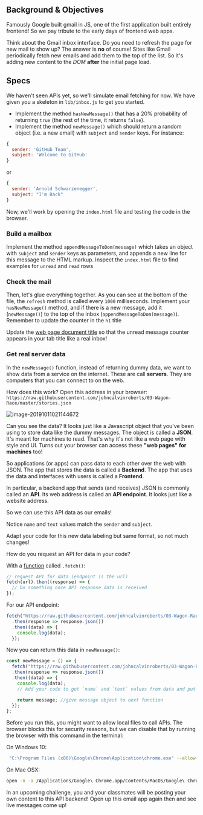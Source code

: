 ## Background & Objectives

Famously Google built gmail in JS, one of the first application built entirely frontend! So we pay tribute to the early days of frontend web apps.

Think about the Gmail inbox interface. Do you need to refresh the page for new mail to show up? The answer is **no** of course! Sites like Gmail periodically fetch new emails and add them to the top of the list. So it's adding new content to the _DOM_ **after** the initial page load.

## Specs

We haven't seen APIs yet, so we'll simulate email fetching for now. We have given you a skeleton in `lib/inbox.js` to get you started.

- Implement the method `hasNewMessage()` that has a 20% probability of returning `true` (the rest of the time, it returns `false`).
- Implement the method `newMessage()` which should return a random object (i.e. a new email) with `subject` and `sender` keys. For instance:

```js
{
  sender: 'GitHub Team',
  subject: 'Welcome to GitHub'
}
```

or

```js
{
  sender: 'Arnold Schwarzenegger',
  subject: "I'm Back"
}
```


Now, we'll work by opening the `index.html` file and testing the code in the browser.



### Build a mailbox

Implement the method `appendMessageToDom(message)` which takes an object with `subject` and `sender` keys as parameters, and appends a new line for this message to the HTML markup. Inspect the `index.html` file to find examples for `unread` and `read` rows



### Check the mail

Then, let's glue everything together. As you can see at the bottom of the file, the `refresh` method is called every `1000` milliseconds. Implement your `hasNewMessage()` method, and if there is a new message, add it (`newMessage()`) to the top of the inbox (`appendMessageToDom(message)`). Remember to update the counter in the `h1` title

Update the [web page document title](https://developer.mozilla.org/en-US/docs/Web/API/Document/title) so that the unread message counter appears in your tab title like a real inbox!



### Get real server data

In the `newMessage()` function, instead of returning dummy data, we want to show data from a service on the internet. These are call **servers**. They are computers that you can connect to on the web.

How does this work? Open this address in your browser: `https://raw.githubusercontent.com/johncalvinroberts/03-Wagon-Race/master/stories.json`





![image-20191011021144672](https://github.com/dounan1/china-product/tree/master/02-javascript/challenges/05-Fake-Inbox/images/image-20191011021144672.png)

Can you see the data? It looks just like a Javascript object that you've been using to store data like the dummy messages. The object is called a  **JSON**. It's meant for machines to read. That's why it's not like a web page with style and UI. Turns out your browser can access these **"web pages" for machines** too!



So applications (or apps) can pass data to each other over the web with JSON. The app that stores the data is called a **Backend**. The app that uses the data and interfaces with users is called a **Frontend**.

In particular, a backend app that sends (and receives) JSON is commonly called an **API**. Its web address is called an **API endpoint**. It looks just like a website address.



So we can use this API data as our emails!

Notice  `name` and `text` values match the `sender` and `subject`.

Adapt your code for this new data labeling but same format, so not much changes!

How do you request an API for data in your code?

With a [function](https://developer.mozilla.org/en-US/docs/Web/API/Fetch_API/Using_Fetch) called `.fetch()`:

```js
// request API for data (endpoint is the url)
fetch(url).then((response) => {
  // Do something once API response data is received
});
```

For our API endpoint:

```js
fetch("https://raw.githubusercontent.com/johncalvinroberts/03-Wagon-Race/master/stories.json")
  .then(response => response.json())
  .then((data) => {
    console.log(data);
  });
```

Now you can return this data in `newMessage()`:

```js
const newMessage = () => {
  fetch("https://raw.githubusercontent.com/johncalvinroberts/03-Wagon-Race/master/stories.json")
  .then(response => response.json())
  .then((data) => {
    console.log(data);
    // Add your code to get `name` and `text` values from data and put into the `sender` and `subject` message object.

    return message; //give message object to next function
  });
};
```

Before you run this, you might want to allow local files to call APIs. The browser blocks this for security reasons, but we can disable that by running the browser with this command in the terminal:


On Windows 10:
```bash
 "C:\Program Files (x86)\Google\Chrome\Application\chrome.exe" --allow-file-access-from-files --allow-file-access --allow-cross-origin-auth-prompt
```

On Mac OSX:

```bash
open -n -a /Applications/Google\ Chrome.app/Contents/MacOS/Google\ Chrome --args --allow-file-access-from-files --allow-file-access --allow-cross-origin-auth-prompt
```

In an upcoming challenge, you and your classmates will be posting your own content to this API backend! Open up this email app again then and see live messages come up!



